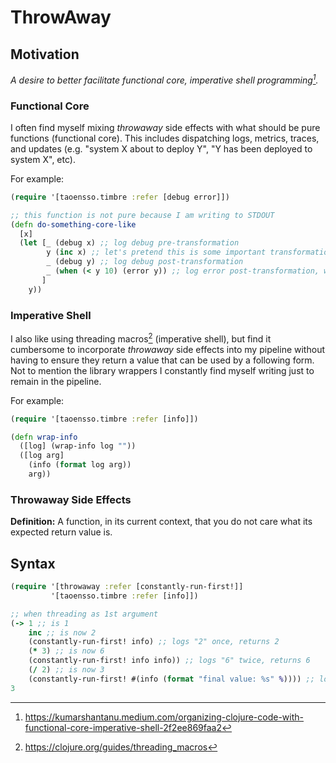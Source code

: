 # ThrowAway

## Motivation

*A desire to better facilitate functional core, imperative shell programming[^1].*

### Functional Core

I often find myself mixing *throwaway* side effects with what should be pure functions (functional core). This includes dispatching logs, metrics, traces, and updates (e.g. "system X about to deploy Y", "Y has been deployed to system X", etc).

For example:

```clojure
(require '[taoensso.timbre :refer [debug error]])

;; this function is not pure because I am writing to STDOUT
(defn do-something-core-like
  [x]
  (let [_ (debug x) ;; log debug pre-transformation
        y (inc x) ;; let's pretend this is some important transformation
        _ (debug y) ;; log debug post-transformation
        _ (when (< y 10) (error y)) ;; log error post-transformation, when condition is met
       ]
    y))
```

### Imperative Shell

I also like using threading macros[^2] (imperative shell), but find it cumbersome to incorporate *throwaway* side effects into my pipeline without having to ensure they return a value that can be used by a following form. Not to mention the library wrappers I constantly find myself writing just to remain in the pipeline.

For example:

```clojure
(require '[taoensso.timbre :refer [info]])

(defn wrap-info
  ([log] (wrap-info log ""))
  ([log arg]
    (info (format log arg))
    arg))
```

### Throwaway Side Effects

**Definition:** A function, in its current context, that you do not care what its expected return value is.

## Syntax

```clojure
(require '[throwaway :refer [constantly-run-first!]]
         '[taoensso.timbre :refer [info]])

;; when threading as 1st argument
(-> 1 ;; is 1
    inc ;; is now 2
    (constantly-run-first! info) ;; logs "2" once, returns 2
    (* 3) ;; is now 6
    (constantly-run-first! info info)) ;; logs "6" twice, returns 6
    (/ 2) ;; is now 3
    (constantly-run-first! #(info (format "final value: %s" %)))) ;; logs "final value: 3", returns 3
3
```

[^1]: https://kumarshantanu.medium.com/organizing-clojure-code-with-functional-core-imperative-shell-2f2ee869faa2

[^2]: https://clojure.org/guides/threading_macros
